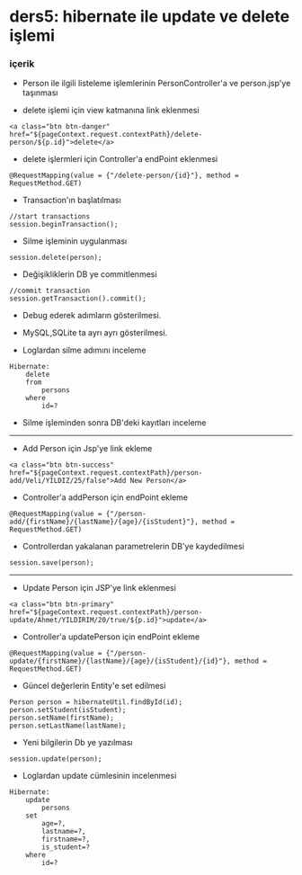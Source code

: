# ders5: hibernate ile update ve delete işlemi


### içerik

- Person ile ilgili listeleme işlemlerinin PersonController'a ve person.jsp'ye taşınması

- delete işlemi için view katmanına link eklenmesi 
```
<a class="btn btn-danger" href="${pageContext.request.contextPath}/delete-person/${p.id}">delete</a>
```

- delete işlermleri için Controller'a endPoint eklenmesi
```
@RequestMapping(value = {"/delete-person/{id}"}, method = RequestMethod.GET)
```

- Transaction'ın başlatılması
```
//start transactions
session.beginTransaction();
```


- Silme işleminin uygulanması
```
session.delete(person);
```

- Değişikliklerin DB ye commitlenmesi
```
//commit transaction
session.getTransaction().commit();
```

- Debug ederek adımların gösterilmesi.

- MySQL,SQLite ta ayrı ayrı gösterilmesi.

- Loglardan silme adımını inceleme 
```
Hibernate: 
    delete 
    from
        persons 
    where
        id=?
```

- Silme işleminden sonra DB'deki kayıtları inceleme

---

- Add Person için Jsp'ye link ekleme 
```
<a class="btn btn-success" href="${pageContext.request.contextPath}/person-add/Veli/YILDIZ/25/false">Add New Person</a>
```

- Controller'a addPerson için endPoint ekleme
```
@RequestMapping(value = {"/person-add/{firstName}/{lastName}/{age}/{isStudent}"}, method = RequestMethod.GET)
```

- Controllerdan yakalanan parametrelerin DB'ye kaydedilmesi
```
session.save(person);
```

---

- Update Person için JSP'ye link eklenmesi
```
<a class="btn btn-primary" href="${pageContext.request.contextPath}/person-update/Ahmet/YILDIRIM/20/true/${p.id}">update</a>
```


- Controller'a updatePerson için endPoint ekleme
```
@RequestMapping(value = {"/person-update/{firstName}/{lastName}/{age}/{isStudent}/{id}"}, method = RequestMethod.GET)
```

- Güncel değerlerin Entity'e set edilmesi
```
Person person = hibernateUtil.findById(id);
person.setStudent(isStudent);
person.setName(firstName);
person.setLastName(lastName);
```

- Yeni bilgilerin Db ye yazılması 
```
session.update(person);
```

- Loglardan update cümlesinin incelenmesi
```
Hibernate: 
    update
        persons 
    set
        age=?,
        lastname=?,
        firstname=?,
        is_student=? 
    where
        id=?
```
